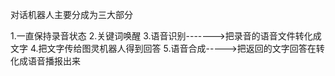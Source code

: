 对话机器人主要分成为三大部分


1.一直保持录音状态
2.关键词唤醒
3.语音识别------->把录音的语音文件转化成文字
4.把文字传给图灵机器人得到回答
5.语音合成----->把返回的文字回答在转化成语音播报出来
